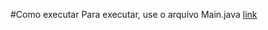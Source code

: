 #Como executar
Para executar, use o arquivo Main.java [link](https://github.com/alfa-m/oracle-next-education-t7/blob/main/challenge_literalura/literalura/src/main/java/br/com/oracle/one/literalura/LiteraluraApplication.java)
